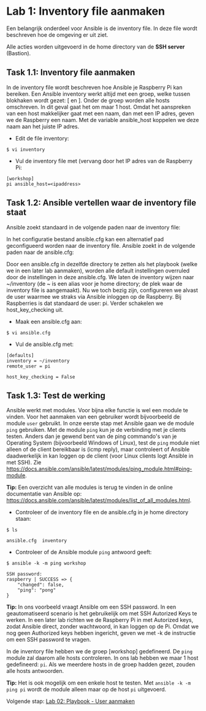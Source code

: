 # Lab 1: Inventory file aanmaken
Een belangrijk onderdeel voor Ansible is de inventory file. In deze file wordt beschreven hoe de omgeving er uit ziet.

Alle acties worden uitgevoerd in de home directory van de **SSH server** (Bastion).

## Task 1.1: Inventory file aanmaken
In de inventory file wordt beschreven hoe Ansible je Raspberry Pi kan bereiken. Een Ansible inventory werkt altijd met een groep, welke tussen blokhaken wordt gezet: [ en ]. Onder de groep worden alle hosts omschreven. In dit geval gaat het om maar 1 host. Omdat het aanspreken van een host makkelijker gaat met een naam, dan met een IP adres, geven we de Raspberry een naam. Met de variable ansible_host koppelen we deze naam aan het juiste IP adres.

* Edit de file inventory:

``$ vi inventory``

* Vul de inventory file met (vervang <ipaddress> door het IP adres van de Raspberry Pi:
```
[workshop]
pi ansible_host=<ipaddress>
```

## Task 1.2: Ansible vertellen waar de inventory file staat
Ansible zoekt standaard in de volgende paden naar de inventory file:

<nog aan te vullen>
  
In het configuratie bestand ansible.cfg kan een alternatief pad geconfigueerd worden naar de inventory file. Ansible zoekt in de volgende paden naar de ansible.cfg:

<nog aan te vullen>

Door een ansible.cfg in dezelfde directory te zetten als het playbook (welke we in een later lab aanmaken), worden alle default instellingen overruled door de instellingen in deze ansible.cfg. We laten de inventory wijzen naar ~/inventory (de ~ is een alias voor je home directory; de plek waar de inventory file is aangemaakt). Nu we toch bezig zijn, configureren we alvast de user waarmee we straks via Ansible inloggen op de Raspberry. Bij Raspberries is dat standaard de user: pi. Verder schakelen we host_key_checking uit. 

* Maak een ansible.cfg aan:

``$ vi ansible.cfg``

* Vul de ansible.cfg met:
```
[defaults]
inventory = ~/inventory
remote_user = pi

host_key_checking = False
```

## Task 1.3: Test de werking
Ansible werkt met modules. Voor bijna elke functie is wel een module te vinden. Voor het aanmaken van een gebruiker wordt bijvoorbeeld de module ``user`` gebruikt. In onze eerste stap met Ansible gaan we de module ``ping`` gebruiken. Met de module ``ping`` kun je de verbinding met je clients testen. Anders dan je gewend bent van de ping commando's van je Operating System (bijvoorbeeld Windows of Linux), test de ``ping`` module niet alleen of de client bereikbaar is (icmp reply), maar controleert of Ansible daadwerkelijk in kan loggen op de client (voor Linux clients logt Ansible in met SSH). Zie https://docs.ansible.com/ansible/latest/modules/ping_module.html#ping-module.

**Tip:** Een overzicht van alle modules is terug te vinden in de online documentatie van Ansible op: https://docs.ansible.com/ansible/latest/modules/list_of_all_modules.html.

* Controleer of de inventory file en de ansible.cfg in je home directory staan:

``$ ls``

```
ansible.cfg  inventory
```
* Controleer of de Ansible module ``ping`` antwoord geeft:

``$ ansible -k -m ping workshop``

```
SSH password:
raspberry | SUCCESS => {
    "changed": false,
    "ping": "pong"
}
```
**Tip:** In ons voorbeeld vraagt Ansible om een SSH password. In een geautomatiseerd scenario is het gebruikelijk om met SSH Autorized Keys te werken. In een later lab richten we de Raspberry Pi in met Autorized keys, zodat Ansible direct, zonder wachtwoord, in kan loggen op de Pi. Omdat we nog geen Authorized keys hebben ingericht, geven we met -k de instructie om een SSH password te vragen.

In de inventory file hebben we de groep [workshop] gedefineerd. De ``ping`` module zal daarom alle hosts controleren. In ons lab hebben we maar 1 host gedefineerd: ``pi``. Als we meerdere hosts in de groep hadden gezet, zouden alle hosts antwoorden. 

**Tip:** Het is ook mogelijk om een enkele host te testen. Met ``ansible -k -m ping pi`` wordt de module alleen maar op de host ``pi`` uitgevoerd.

Volgende stap: [Lab 02: Playbook - User aanmaken](/labs/02_NL_playbook_user.md)
